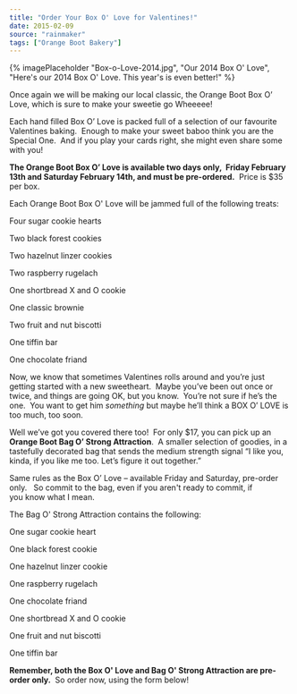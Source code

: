 ```yaml
---
title: "Order Your Box O' Love for Valentines!"
date: 2015-02-09
source: "rainmaker"
tags: ["Orange Boot Bakery"]
---
```


{% imagePlaceholder "Box-o-Love-2014.jpg", "Our 2014 Box O' Love", "Here's our 2014 Box O' Love. This year's is even better!" %}

Once again we will be making our local classic, the Orange Boot Box O’ Love, which is sure to make your sweetie go Wheeeee!

Each hand filled Box O’ Love is packed full of a selection of our favourite Valentines baking.  Enough to make your sweet baboo think you are the Special One.  And if you play your cards right, she might even share some with you!

**The Orange Boot Box O’ Love is available two days only,  Friday February 13th and Saturday February 14th, and must be pre-ordered.**  Price is $35 per box.

Each Orange Boot Box O' Love will be jammed full of the following treats:

Four sugar cookie hearts

Two black forest cookies

Two hazelnut linzer cookies

Two raspberry rugelach

One shortbread X and O cookie

One classic brownie

Two fruit and nut biscotti

One tiffin bar

One chocolate friand

Now, we know that sometimes Valentines rolls around and you’re just getting started with a new sweetheart.  Maybe you’ve been out once or twice, and things are going OK, but you know.  You’re not sure if he’s the one.  You want to get him _something_ but maybe he’ll think a BOX O’ LOVE is too much, too soon.

Well we’ve got you covered there too!  For only $17, you can pick up an **Orange Boot Bag O’ Strong Attraction**.  A smaller selection of goodies, in a tastefully decorated bag that sends the medium strength signal “I like you, kinda, if you like me too. Let’s figure it out together.”

Same rules as the Box O’ Love – available Friday and Saturday, pre-order only.   So commit to the bag, even if you aren't ready to commit, if you know what I mean.

The Bag O' Strong Attraction contains the following:

One sugar cookie heart

One black forest cookie

One hazelnut linzer cookie

One raspberry rugelach

One chocolate friand

One shortbread X and O cookie

One fruit and nut biscotti

One tiffin bar

**Remember, both the Box O' Love and Bag O' Strong Attraction are pre-order only.**  So order now, using the form below!
